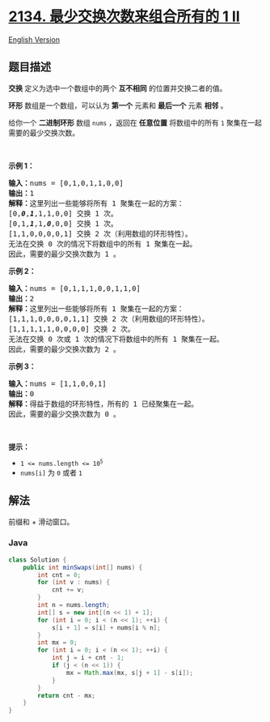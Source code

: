 # [2134. 最少交换次数来组合所有的 1 II](https://leetcode.cn/problems/minimum-swaps-to-group-all-1s-together-ii)

[English Version](/solution/2100-2199/2134.Minimum%20Swaps%20to%20Group%20All%201%27s%20Together%20II/README_EN.md)

## 题目描述

<p><strong>交换</strong> 定义为选中一个数组中的两个 <strong>互不相同</strong> 的位置并交换二者的值。</p>

<p><strong>环形</strong> 数组是一个数组，可以认为 <strong>第一个</strong> 元素和 <strong>最后一个</strong> 元素 <strong>相邻</strong> 。</p>

<p>给你一个 <strong>二进制环形</strong> 数组 <code>nums</code> ，返回在 <strong>任意位置</strong> 将数组中的所有 <code>1</code> 聚集在一起需要的最少交换次数。</p>

<p>&nbsp;</p>

<p><strong>示例 1：</strong></p>

<pre><strong>输入：</strong>nums = [0,1,0,1,1,0,0]
<strong>输出：</strong>1
<strong>解释：</strong>这里列出一些能够将所有 1 聚集在一起的方案：
[0,<strong><em>0</em></strong>,<em><strong>1</strong></em>,1,1,0,0] 交换 1 次。
[0,1,<em><strong>1</strong></em>,1,<em><strong>0</strong></em>,0,0] 交换 1 次。
[1,1,0,0,0,0,1] 交换 2 次（利用数组的环形特性）。
无法在交换 0 次的情况下将数组中的所有 1 聚集在一起。
因此，需要的最少交换次数为 1 。
</pre>

<p><strong>示例 2：</strong></p>

<pre><strong>输入：</strong>nums = [0,1,1,1,0,0,1,1,0]
<strong>输出：</strong>2
<strong>解释：</strong>这里列出一些能够将所有 1 聚集在一起的方案：
[1,1,1,0,0,0,0,1,1] 交换 2 次（利用数组的环形特性）。
[1,1,1,1,1,0,0,0,0] 交换 2 次。
无法在交换 0 次或 1 次的情况下将数组中的所有 1 聚集在一起。
因此，需要的最少交换次数为 2 。
</pre>

<p><strong>示例 3：</strong></p>

<pre><strong>输入：</strong>nums = [1,1,0,0,1]
<strong>输出：</strong>0
<strong>解释：</strong>得益于数组的环形特性，所有的 1 已经聚集在一起。
因此，需要的最少交换次数为 0 。</pre>

<p>&nbsp;</p>

<p><strong>提示：</strong></p>

<ul>
	<li><code>1 &lt;= nums.length &lt;= 10<sup>5</sup></code></li>
	<li><code>nums[i]</code> 为 <code>0</code> 或者 <code>1</code></li>
</ul>

## 解法

前缀和 + 滑动窗口。

### **Java**

```java
class Solution {
    public int minSwaps(int[] nums) {
        int cnt = 0;
        for (int v : nums) {
            cnt += v;
        }
        int n = nums.length;
        int[] s = new int[(n << 1) + 1];
        for (int i = 0; i < (n << 1); ++i) {
            s[i + 1] = s[i] + nums[i % n];
        }
        int mx = 0;
        for (int i = 0; i < (n << 1); ++i) {
            int j = i + cnt - 1;
            if (j < (n << 1)) {
                mx = Math.max(mx, s[j + 1] - s[i]);
            }
        }
        return cnt - mx;
    }
}
```
